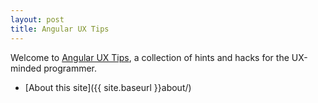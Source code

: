 ```yaml
---
layout: post
title: Angular UX Tips
---
```


Welcome to [Angular UX Tips](//localhost), a collection of hints and hacks for the UX-minded programmer.

<!--more-->

* [About this site]({{ site.baseurl }}about/)
